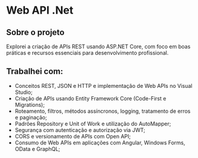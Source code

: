 # Web API .Net

## Sobre o projeto

Explorei a criação de APIs REST usando ASP.NET Core, com foco em boas práticas e recursos essenciais para desenvolvimento profissional. 

## Trabalhei com:

- Conceitos REST, JSON e HTTP e implementação de Web APIs no Visual Studio;
- Criação de APIs usando Entity Framework Core (Code-First e Migrations);
- Roteamento, filtros, métodos assíncronos, logging, tratamento de erros e paginação;
- Padrões Repository e Unit of Work e utilização do AutoMapper;
- Segurança com autenticação e autorização via JWT;
- CORS e versionamento de APIs com Open API;
- Consumo de Web APIs em aplicações com Angular, Windows Forms, OData e GraphQL;

